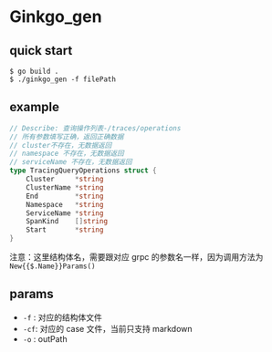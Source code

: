 # Ginkgo_gen

## quick start
```shell
$ go build .
$ ./ginkgo_gen -f filePath
```

## example
```go
// Describe: 查询操作列表-/traces/operations
// 所有参数填写正确，返回正确数据
// cluster不存在，无数据返回
// namespace 不存在，无数据返回
// serviceName 不存在，无数据返回
type TracingQueryOperations struct {
	Cluster     *string
	ClusterName *string
	End         *string
	Namespace   *string
	ServiceName *string
	SpanKind    []string
	Start       *string
}
```
注意：这里结构体名，需要跟对应 grpc 的参数名一样，因为调用方法为 `New{{$.Name}}Params()`
## params
- `-f` : 对应的结构体文件
- `-cf`: 对应的 case 文件，当前只支持 markdown
- `-o` : outPath